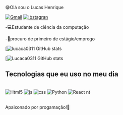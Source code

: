 😁Olá sou o Lucas Henrique

[![Gmail](https://img.shields.io/badge/Gmail-D14836?style=for-the-badge&logo=gmail&logoColor=white)](https://lucashenr613@gmail.com)
[![Ibstagran](https://img.shields.io/badge/Instagram-E4405F?style=for-the-badge&logo=instagram&logoColor=white)](https://Instagram.com/lucas_hnls)


-💻Estudante de ciência da computação

-📢procuro de primeiro de estágio/emprego


[![lucaca0311 GitHub stats](https://github-readme-stats.vercel.app/api?username=lucaca0311&show_icons=true&theme=blue-green)

[![Lucaca0311 GitHub stats](https://github-readme-stats.vercel.app/api/top-langs/?username=lucaca0311&show_icons=true&theme=blue-green)

## Tecnologias que eu uso no meu dia

<div style="display: inline_block"><br>
  <img align="center" alt="Html5" src="https://img.shields.io/badge/HTML5-E34F26?style=for-the-badge&logo=html5&logoColor=white"/> 
  <img align="center" alt="js" src="https://img.shields.io/badge/JavaScript-323330?style=for-the-badge&logo=javascript&logoColor=F7DF1E"/>
   <img align="center" alt="css" src="https://img.shields.io/badge/CSS3-1572B6?style=for-the-badge&logo=css3&logoColor=white"/>
  <img align="center" alt="Python" src="https://img.shields.io/badge/Python-14354C?style=for-the-badge&logo=python&logoColor=white"/>
  <img align="center" alt="React nt" src="https://img.shields.io/badge/React_Native-20232A?style=for-the-badge&logo=react&logoColor=61DAFB"/>
   <div><br/>     
          
  Apaixonado por progamação!🤩  
           
          
    
      
                     

